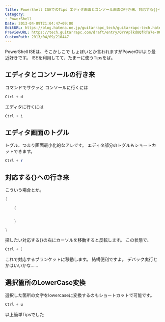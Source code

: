 ```yaml
---
Title: PowerShell ISEでのTips エディタ画面とコンソール画面の行き来、対応する{}への移動、LowerCase変換
Category:
- PowerShell
Date: 2013-04-09T21:04:47+09:00
EditURL: https://blog.hatena.ne.jp/guitarrapc_tech/guitarrapc-tech.hatenablog.com/atom/entry/6802418398340681561
PreviewURL: https://tech.guitarrapc.com/draft/entry/QYrAplkd8QfRTa7e-0OaW-goB0M
CustomPath: 2013/04/09/210447
---
```


<!--
Date: 2013-04-09T21:04:47+09:00
URL: https://tech.guitarrapc.com/entry/2013/04/09/210447
-->

PowerShell ISEは、そこかしこで しょぼいとか言われますがPowerGUIより最近好きです。 ISEを利用してて、たまーに使うTipsをば。
## エディタとコンソールの行き来
コマンドでサクッと コンソールに行くには

```ps1
Ctrl + d
```

エディタに行くには

```ps1
Ctrl + i
```

## エディタ画面のトグル
トグル、つまり画面最小化的なアレです。 エディタ部分のトグルもショートカットできます。

```ps1
Ctrl + r
```

## 対応する{}への行き来
こういう場合とか。

```ps1
{

    {


    }

}
```

探したい対応する{}の右にカーソルを移動すると反転します。 この状態で、

```ps1
Ctrl + ]
```

これで対応するブランケットに移動します。 結構便利ですよ。 デバック実行とかはいいかな……
## 選択箇所のLowerCase変換
選択した箇所の文字をlowercaseに変換するのもショートカットで可能です。

```ps1
Ctrl + u
```

以上簡単Tipsでした

